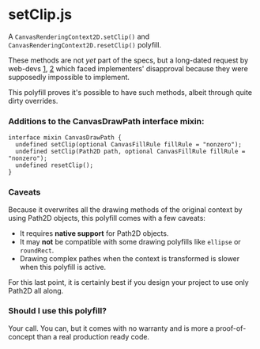 # setClip.js

A `CanvasRenderingContext2D.setClip()` and `CanvasRenderingContext2D.resetClip()` polyfill.  

These methods are not *yet* part of the specs, but a long-dated request by web-devs [1][1], [2][2]
which faced implementers' disapproval because they were supposedly impossible to implement.  

This polyfill proves it's possible to have such methods, albeit through quite dirty
overrides.

### Additions to the CanvasDrawPath interface mixin:

```webidl
interface mixin CanvasDrawPath {
  undefined setClip(optional CanvasFillRule fillRule = "nonzero");
  undefined setClip(Path2D path, optional CanvasFillRule fillRule = "nonzero");
  undefined resetClip();
}
```

### Caveats
Because it overwrites all the drawing methods of the original context by using Path2D objects, this polyfill comes with a few caveats:

 - It requires **native support** for Path2D objects.
 - It may **not** be compatible with some drawing polyfills like `ellipse` or `roundRect`.
 - Drawing complex pathes when the context is transformed is slower when this polyfill is active.

For this last point, it is certainly best if you design your project to use only Path2D all along.

### Should I use this polyfill?

Your call. You can, but it comes with no warranty and is more a proof-of-concept than a real production ready code.

[1]: https://www.w3.org/Bugs/Public/show_bug.cgi?id=14499
[2]: https://whatwg.whatwg.narkive.com/v89Kf0y0/remove-resetclip-from-the-canvas-2d-spec#post11

